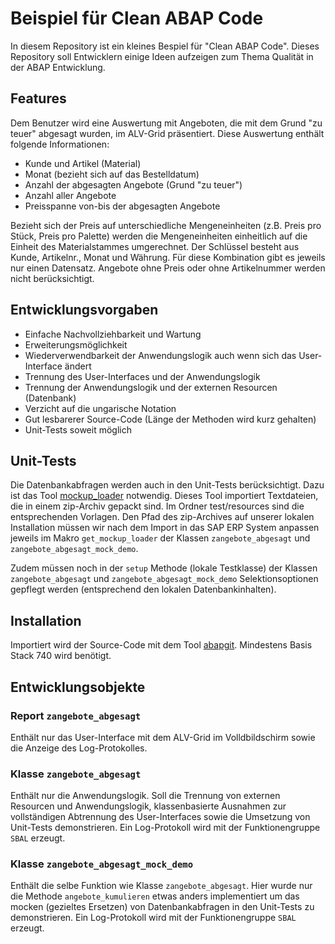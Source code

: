 # Beispiel für Clean ABAP Code #
In diesem Repository ist ein kleines Bespiel für "Clean ABAP Code". Dieses
Repository soll Entwicklern einige Ideen aufzeigen zum Thema Qualität in der ABAP Entwicklung.

## Features ##
Dem Benutzer wird eine Auswertung mit Angeboten, die mit dem Grund "zu teuer"
abgesagt wurden, im ALV-Grid präsentiert. Diese Auswertung enthält folgende Informationen:
* Kunde und Artikel (Material)
* Monat (bezieht sich auf das Bestelldatum)
* Anzahl der abgesagten Angebote (Grund "zu teuer")
* Anzahl aller Angebote
* Preisspanne von-bis der abgesagten Angebote

Bezieht sich der Preis auf unterschiedliche Mengeneinheiten (z.B. Preis pro
Stück, Preis pro Palette) werden die Mengeneinheiten einheitlich auf die Einheit
des Materialstammes umgerechnet.
Der Schlüssel besteht aus Kunde, Artikelnr., Monat und Währung. Für diese
Kombination gibt es jeweils nur einen Datensatz.
Angebote ohne Preis oder ohne Artikelnummer werden nicht berücksichtigt.

## Entwicklungsvorgaben ##
* Einfache Nachvollziehbarkeit und Wartung
* Erweiterungsmöglichkeit
* Wiederverwendbarkeit der Anwendungslogik auch wenn sich das User-Interface ändert
* Trennung des User-Interfaces und der Anwendungslogik
* Trennung der Anwendungslogik und der externen Resourcen (Datenbank)
* Verzicht auf die ungarische Notation
* Gut lesbarerer Source-Code (Länge der Methoden wird kurz gehalten)
* Unit-Tests soweit möglich

## Unit-Tests ##
Die Datenbankabfragen werden auch in den Unit-Tests berücksichtigt. Dazu ist das
Tool [mockup_loader](https://github.com/sbcgua/mockup_loader) notwendig.
Dieses Tool importiert Textdateien, die in einem zip-Archiv gepackt sind.
Im Ordner test/resources sind die entsprechenden Vorlagen.
Den Pfad des zip-Archives auf unserer lokalen Installation müssen wir nach dem Import in das
SAP ERP System anpassen jeweils im Makro ```get_mockup_loader``` der Klassen ```zangebote_abgesagt``` und
```zangebote_abgesagt_mock_demo```.

Zudem müssen noch in der ```setup``` Methode (lokale Testklasse) der Klassen
```zangebote_abgesagt``` und ```zangebote_abgesagt_mock_demo```
Selektionsoptionen gepflegt werden (entsprechend den lokalen Datenbankinhalten).

## Installation ##
Importiert wird der Source-Code mit dem Tool [abapgit](https://github.com/larshp/abapgit).
Mindestens Basis Stack 740 wird benötigt.

## Entwicklungsobjekte ##
### Report ```zangebote_abgesagt``` ###
Enthält nur das User-Interface mit dem ALV-Grid im Volldbildschirm sowie die
Anzeige des Log-Protokolles. 

### Klasse ```zangebote_abgesagt```  ###
Enthält nur die Anwendungslogik. Soll die Trennung von externen Resourcen
und Anwendungslogik, klassenbasierte Ausnahmen zur vollständigen Abtrennung
des User-Interfaces sowie die Umsetzung von Unit-Tests demonstrieren.
Ein Log-Protokoll wird mit der Funktionengruppe ```SBAL``` erzeugt.

### Klasse ```zangebote_abgesagt_mock_demo``` ###
Enthält die selbe Funktion wie Klasse ```zangebote_abgesagt```. Hier wurde
nur die Methode ```angebote_kumulieren``` etwas anders implementiert um das mocken
(gezieltes Ersetzen) von Datenbankabfragen in den Unit-Tests zu demonstrieren.
Ein Log-Protokoll wird mit der Funktionengruppe ```SBAL``` erzeugt.
